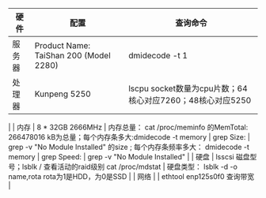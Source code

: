 

| 硬件  | 配置                                                          | 查询命令                                                                                                                                                                                                                         |
|-----|-------------------------------------------------------------|------------------------------------------------------------------------------------------------------------------------------------------------------------------------------------------------------------------------------|
| 服务器 | Product Name: TaiShan 200 (Model 2280)                      | dmidecode -t 1                                                                                                                                                                                                               |
| 处理器 | Kunpeng 5250                                                | lscpu   socket数量为cpu片数；64核心对应7260；48核心对应5250                                                                                                                                                                                 
|
| 内存  | 8 * 32GB 2666MHz                                            | 内存总量： cat /proc/meminfo 的MemTotal:       266478016 kB为总量；每个内存条多大:dmidecode -t memory  \| grep Size: \| grep -v "No Module Installed" 的size ; 每个内存条频率多大：  dmidecode -t memory \| grep Speed: \| grep -v "No Module Installed" |
| 硬盘  | lsscsi 磁盘型号；lsblk / 查看活动的raid级别 cat /proc/mdstat | 硬盘类型： lsblk -d -o name,rota  rota为1是HDD，为0是SSD                                                                                                                                                                               |
| 网络  |                                                             | ethtool enp125s0f0  查询带宽                                                                                                                                                                                                     |


